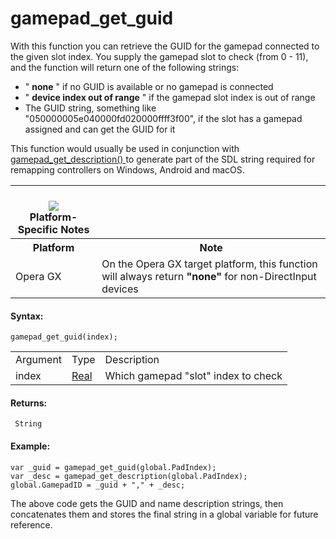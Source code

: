 # gamepad_get_guid

With this function you can retrieve the GUID for the gamepad connected
to the given slot index. You supply the gamepad slot to check (from 0 -
11), and the function will return one of the following strings:

-   " **none** " if no GUID is available or no gamepad is connected
-   " **device index out of range** " if the gamepad slot index is out
    of range
-   The GUID string, something like "050000005e040000fd020000ffff3f00",
    if the slot has a gamepad assigned and can get the GUID for it

This function would usually be used in conjunction with [
gamepad_get_description() ](gamepad_get_description) to generate
part of the SDL string required for remapping controllers on Windows,
Android and macOS.

<table>
<tbody>
<tr class="header">
<th><br />
<img
src="https://gms.magecorn.com/Manual/assets/Images/Scripting_Reference/Additional_Information/i_Error_SyntaxWarning.png" /><br />
Platform-Specific Notes</th>
<th></th>
</tr>
<tr class="odd">
<th>Platform</th>
<th>Note</th>
</tr>

<tr class="odd">
<td>Opera GX</td>
<td>On the Opera GX target platform, this function will always return
<strong>"none"</strong> for non-DirectInput devices</td>
</tr>
</tbody>
</table>

#### Syntax:

``` gml
gamepad_get_guid(index);
```

|          |                                                                         |                                     |
|----------|-------------------------------------------------------------------------|-------------------------------------|
| Argument | Type                                                                    | Description                         |
| index    |  [Real](../../../../../GameMaker_Language/GML_Overview/Data_Types)  | Which gamepad "slot" index to check |

#### Returns:

``` gml
 String
```

#### Example:

``` gml
var _guid = gamepad_get_guid(global.PadIndex);
var _desc = gamepad_get_description(global.PadIndex);
global.GamepadID = _guid + "," + _desc;
```

The above code gets the GUID and name description strings, then
concatenates them and stores the final string in a global variable for
future reference.
